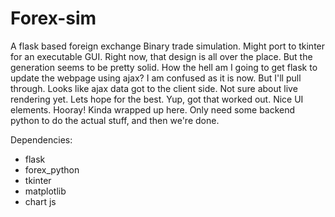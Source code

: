 # Forex-sim
A flask based foreign exchange Binary trade simulation.
Might port to tkinter for an executable GUI. Right now, that design is all over the place. 
But the generation seems to be pretty solid.
How the hell am I going to get flask to update the webpage using ajax? I am confused as it is now. But I'll pull through.
Looks like ajax data got to the client side. Not sure about live rendering yet. Lets hope for the best. Yup, got that worked out.
Nice UI elements. Hooray!
Kinda wrapped up here. Only need some backend python to do the actual stuff, and then we're done.

Dependencies:
- flask
- forex_python
- tkinter
- matplotlib
- chart js
